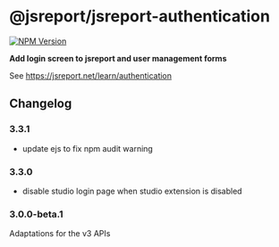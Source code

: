 # @jsreport/jsreport-authentication
[![NPM Version](http://img.shields.io/npm/v/@jsreport/jsreport-authentication.svg?style=flat-square)](https://npmjs.com/package/@jsreport/jsreport-authentication)

**Add login screen to jsreport and user management forms**

See https://jsreport.net/learn/authentication

## Changelog

### 3.3.1

- update ejs to fix npm audit warning

### 3.3.0

- disable studio login page when studio extension is disabled

### 3.0.0-beta.1

Adaptations for the v3 APIs
